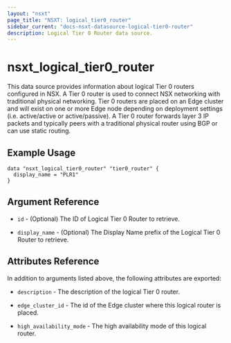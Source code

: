 ```yaml
---
layout: "nsxt"
page_title: "NSXT: logical_tier0_router"
sidebar_current: "docs-nsxt-datasource-logical-tier0-router"
description: Logical Tier 0 Router data source.
---
```


# nsxt_logical_tier0_router

This data source provides information about logical Tier 0 routers configured in NSX. A Tier 0 router is used to connect NSX networking with traditional physical networking. Tier 0 routers are placed on an Edge cluster and will exist on one or more Edge node depending on deployment settings (i.e. active/active or active/passive). A Tier 0 router forwards layer 3 IP packets and typically peers with a traditional physical router using BGP or can use static routing.

## Example Usage

```
data "nsxt_logical_tier0_router" "tier0_router" {
  display_name = "PLR1"
}
```

## Argument Reference

* `id` - (Optional) The ID of Logical Tier 0 Router to retrieve.

* `display_name` - (Optional) The Display Name prefix of the Logical Tier 0 Router to retrieve.

## Attributes Reference

In addition to arguments listed above, the following attributes are exported:

* `description` - The description of the logical Tier 0 router.

* `edge_cluster_id` - The id of the Edge cluster where this logical router is placed.

* `high_availability_mode` - The high availability mode of this logical router.

